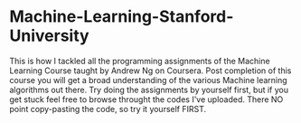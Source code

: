 # Machine-Learning-Stanford-University
This is how I tackled all the programming assignments of the Machine Learning Course taught by Andrew Ng on Coursera. Post completion of this course you will get a broad understanding of the various Machine learning algorithms out there. Try doing the assignments by yourself first, but if you get stuck feel free to browse throught the codes I've uploaded. There NO point copy-pasting the code, so try it yourself FIRST.
